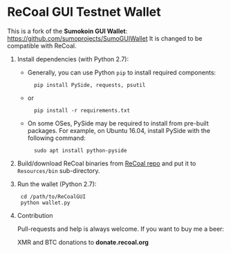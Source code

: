 # ReCoal GUI Testnet Wallet

This is a fork of the **Sumokoin GUI Wallet**: https://github.com/sumoprojects/SumoGUIWallet
It is changed to be compatible with ReCoal.


1. Install dependencies (with Python 2.7):

	* Generally, you can use Python `pip` to install required components:
		
			pip install PySide, requests, psutil
	
	* or
			
			pip install -r requirements.txt 
	
	* On some OSes, PySide may be required to install from pre-built packages. For example, on Ubuntu 16.04, install PySide with the following command:
			
			sudo apt install python-pyside


2. Build/download ReCoal binaries from [ReCoal repo](https://github.com/ReCoal/recoal/releases) and put it to `Resources/bin` sub-directory.

3. Run the wallet (Python 2.7):
		
		cd /path/to/ReCoalGUI
		python wallet.py

4. Contribution

	Pull-requests and help is always welcome. If you want to buy me a beer:
	
	XMR and BTC donations to **donate.recoal.org**
